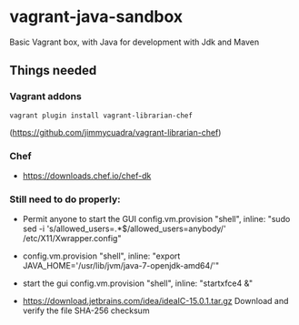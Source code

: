 vagrant-java-sandbox
================

Basic Vagrant box, with Java for development with Jdk and Maven

## Things needed

### Vagrant addons
```
vagrant plugin install vagrant-librarian-chef
```
  (https://github.com/jimmycuadra/vagrant-librarian-chef)

### Chef
* https://downloads.chef.io/chef-dk 

### Still need to do properly:
* Permit anyone to start the GUI
  config.vm.provision "shell", inline: "sudo sed 
  -i 's/allowed_users=.*$/allowed_users=anybody/' /etc/X11/Xwrapper.config"
 
* config.vm.provision "shell", inline: "export JAVA_HOME='/usr/lib/jvm/java-7-openjdk-amd64/'" 

* start the gui
  config.vm.provision "shell", inline: "startxfce4 &"

* https://download.jetbrains.com/idea/ideaIC-15.0.1.tar.gz
  Download and verify the file SHA-256 checksum